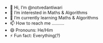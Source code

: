 - 👋 Hi, I’m @notvedantiwari
- 👀 I’m interested in Maths & Algorithms
- 🌱 I’m currently learning Maths & Algorithms
- 📫 How to reach me ..........
- 😄 Pronouns: He/Him
- ⚡ Fun fact: Everything(?)

<!---
notvedantiwari/notvedantiwari is a ✨ special ✨ repository because its `README.md` (this file) appears on your GitHub profile.
You can click the Preview link to take a look at your changes.
--->
